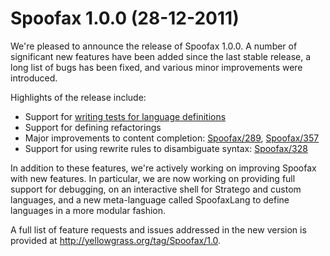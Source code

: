# Spoofax 1.0.0 (28-12-2011)

We're pleased to announce the release of Spoofax 1.0.0.
A number of significant new features have been added since the last stable release, a long list of bugs has been fixed, and various minor improvements were
introduced.

Highlights of the release include:

-   Support for [writing tests for language definitions](../../reference/testing/index.md)
-   Support for defining refactorings
-   Major improvements to content completion:
    [Spoofax/289](http://yellowgrass.org/issue/Spoofax/289),
    [Spoofax/357](http://yellowgrass.org/issue/Spoofax/357)
-   Support for using rewrite rules to disambiguate syntax:
    [Spoofax/328](http://yellowgrass.org/issue/Spoofax/328)

In addition to these features, we're actively working on improving Spoofax with new features.
In particular, we are now working on providing full support for debugging, on an interactive shell for Stratego and custom languages, and a new meta-language called SpoofaxLang to define languages in a more modular fashion.

A full list of feature requests and issues addressed in the new version is provided at <http://yellowgrass.org/tag/Spoofax/1.0>.
